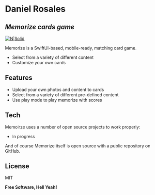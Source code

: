 # Daniel Rosales
## _Memorize cards game_

[![N|Solid](https://i.ibb.co/K2SXDdS/Logo-500x500-px.png)](https://nodesource.com/products/nsolid)



Memorize is a SwiftUI-based, mobile-ready, matching card game.

- Select from a variety of different content
- Customize your own cards


## Features

- Upload your own photos and content to cards
- Select from a variety of different pre-defined content
- Use play mode to play memorize with scores




## Tech

Memoirze uses a number of open source projects to work properly:

- In progress

And of course Memorize itself is open source with a public repository
 on GitHub.



## License

MIT

**Free Software, Hell Yeah!**
